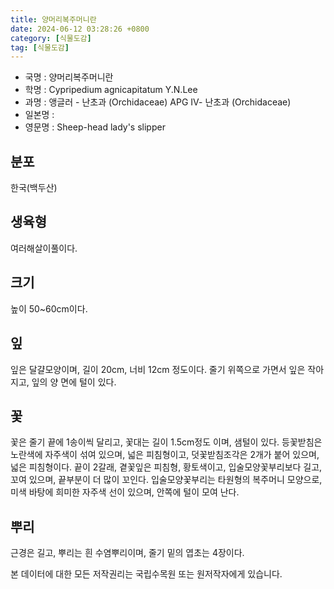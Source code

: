 ```yaml
---
title: 양머리복주머니란
date: 2024-06-12 03:28:26 +0800
category: [식물도감]
tag: [식물도감]
---
```




- 국명 : 양머리복주머니란
- 학명 : Cypripedium agnicapitatum Y.N.Lee
- 과명 : 앵글러 - 난초과 (Orchidaceae) APG Ⅳ- 난초과 (Orchidaceae)
- 일본명 : 
- 영문명 : Sheep-head lady's slipper


## 분포
한국(백두산)
## 생육형
여러해살이풀이다.
## 크기
높이 50~60cm이다.
## 잎
잎은 달걀모양이며, 길이 20cm, 너비 12cm 정도이다. 줄기 위쪽으로 가면서 잎은 작아지고, 잎의 양 면에 털이 있다.
## 꽃
꽃은 줄기 끝에 1송이씩 달리고, 꽃대는 길이 1.5cm정도 이며, 샘털이 있다. 등꽃받침은 노란색에 자주색이 섞여 있으며, 넓은 피침형이고, 덧꽃받침조각은 2개가 붙어 있으며, 넓은 피침형이다. 끝이 2갈래, 곁꽃잎은 피침형, 황토색이고, 입술모양꽃부리보다 길고, 꼬여 있으며, 끝부분이 더 많이 꼬인다. 입술모양꽃부리는 타원형의 복주머니 모양으로, 미색 바탕에 희미한 자주색 선이 있으며, 안쪽에 털이 모여 난다. 
## 뿌리
근경은 길고, 뿌리는 흰 수염뿌리이며, 줄기 밑의 엽초는 4장이다.






본 데이터에 대한 모든 저작권리는 국립수목원 또는 원저작자에게 있습니다.
